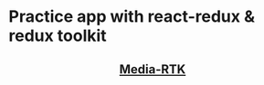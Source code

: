 # Practice app with react-redux & redux toolkit

</div>
<h2 align="center"><a href="">Media-RTK</a></h2>
</div>
